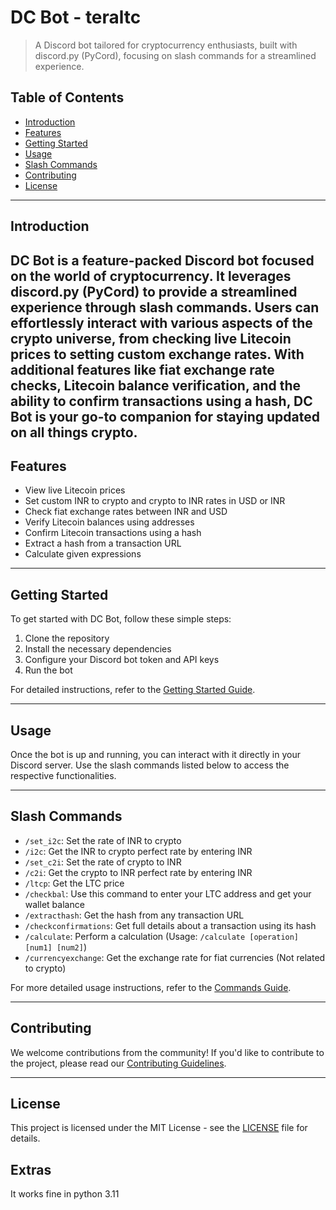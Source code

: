 # DC Bot - teraltc

> A Discord bot tailored for cryptocurrency enthusiasts, built with discord.py (PyCord), focusing on slash commands for a streamlined experience.

## Table of Contents

- [Introduction](#introduction)
- [Features](#features)
- [Getting Started](#getting-started)
- [Usage](#usage)
- [Slash Commands](#slash-commands)
- [Contributing](#contributing)
- [License](#license)

---

## Introduction

DC Bot is a feature-packed Discord bot focused on the world of cryptocurrency. It leverages discord.py (PyCord) to provide a streamlined experience through slash commands. Users can effortlessly interact with various aspects of the crypto universe, from checking live Litecoin prices to setting custom exchange rates. With additional features like fiat exchange rate checks, Litecoin balance verification, and the ability to confirm transactions using a hash, DC Bot is your go-to companion for staying updated on all things crypto.
---

## Features

- View live Litecoin prices
- Set custom INR to crypto and crypto to INR rates in USD or INR
- Check fiat exchange rates between INR and USD
- Verify Litecoin balances using addresses
- Confirm Litecoin transactions using a hash
- Extract a hash from a transaction URL
- Calculate given expressions
---

## Getting Started

To get started with DC Bot, follow these simple steps:

1. Clone the repository
2. Install the necessary dependencies
3. Configure your Discord bot token and API keys
4. Run the bot

For detailed instructions, refer to the [Getting Started Guide](docs/getting-started.md).

---

## Usage

Once the bot is up and running, you can interact with it directly in your Discord server. Use the slash commands listed below to access the respective functionalities.

---

## Slash Commands

- `/set_i2c`: Set the rate of INR to crypto
- `/i2c`: Get the INR to crypto perfect rate by entering INR
- `/set_c2i`: Set the rate of crypto to INR
- `/c2i`: Get the crypto to INR perfect rate by entering INR
- `/ltcp`: Get the LTC price
- `/checkbal`: Use this command to enter your LTC address and get your wallet balance
- `/extracthash`: Get the hash from any transaction URL
- `/checkconfirmations`: Get full details about a transaction using its hash
- `/calculate`: Perform a calculation (Usage: `/calculate [operation] [num1] [num2]`)
- `/currencyexchange`: Get the exchange rate for fiat currencies (Not related to crypto)

For more detailed usage instructions, refer to the [Commands Guide](docs/commands.md).

---

## Contributing

We welcome contributions from the community! If you'd like to contribute to the project, please read our [Contributing Guidelines](CONTRIBUTING.md).

---

## License

This project is licensed under the MIT License - see the [LICENSE](LICENSE) file for details.

## Extras
It works fine in python 3.11

